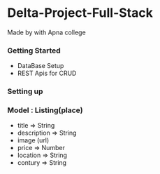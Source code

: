 # Delta-Project-Full-Stack
 Made by with Apna college

### Getting Started
- DataBase Setup
- REST Apis for CRUD

### Setting up

### Model : Listing(place)
- title => String 
- description => String
- image (url)
- price => Number
- location => String
- contury => String